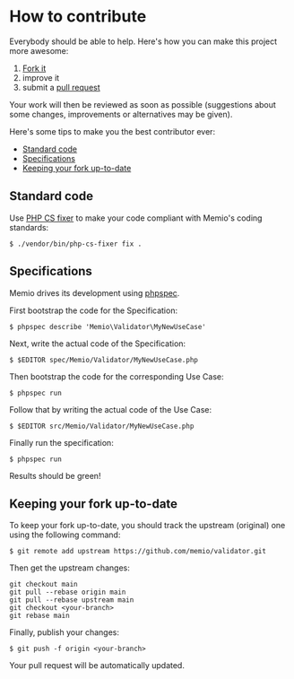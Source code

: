 # How to contribute

Everybody should be able to help. Here's how you can make this project more
awesome:

1. [Fork it](https://github.com/memio/validator/fork_select)
2. improve it
3. submit a [pull request](https://help.github.com/articles/creating-a-pull-request)

Your work will then be reviewed as soon as possible (suggestions about some
changes, improvements or alternatives may be given).

Here's some tips to make you the best contributor ever:

* [Standard code](#standard-code)
* [Specifications](#specifications)
* [Keeping your fork up-to-date](#keeping-your-fork-up-to-date)

## Standard code

Use [PHP CS fixer](http://cs.sensiolabs.org/) to make your code compliant with
Memio's coding standards:

```console
$ ./vendor/bin/php-cs-fixer fix .
```

## Specifications

Memio drives its development using [phpspec](http://www.phpspec.net/).

First bootstrap the code for the Specification:

```console
$ phpspec describe 'Memio\Validator\MyNewUseCase'
```

Next, write the actual code of the Specification:

```console
$ $EDITOR spec/Memio/Validator/MyNewUseCase.php
```

Then bootstrap the code for the corresponding Use Case:

```console
$ phpspec run
```

Follow that by writing the actual code of the Use Case:

```console
$ $EDITOR src/Memio/Validator/MyNewUseCase.php
```

Finally run the specification:

```console
$ phpspec run
```

Results should be green!

## Keeping your fork up-to-date

To keep your fork up-to-date, you should track the upstream (original) one
using the following command:

```console
$ git remote add upstream https://github.com/memio/validator.git
```

Then get the upstream changes:

```console
git checkout main
git pull --rebase origin main
git pull --rebase upstream main
git checkout <your-branch>
git rebase main
```

Finally, publish your changes:

```console
$ git push -f origin <your-branch>
```

Your pull request will be automatically updated.
